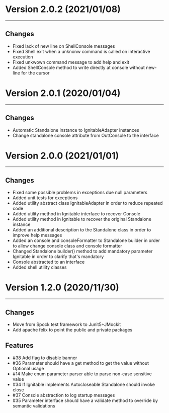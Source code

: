 # Version 2.0.2 (2021/01/08)
---

## Changes
* Fixed lack of new line on ShellConsole messages
* Fixed Shell exit when a unknonw command is called on interactive execution
* Fixed unkwown command message to add help and exit
* Added ShellConsole method to write directly at console without new-line for the cursor


# Version 2.0.1 (2020/01/04)
---

## Changes
* Automatic Standalone instance to IgnitableAdapter instances
* Change standalone console attribute from OutConsole to the interface


# Version 2.0.0 (2021/01/01)
---

## Changes
* Fixed some possible problems in exceptions due null parameters
* Added unit tests for exceptions
* Added utility abstract class IgnitableAdapter in order to reduce repeated code
* Added utility method in Ignitable interface to recover Console
* Added utility method in Ignitable to recover the original Standalone instance
* Added an additional description to the Standalone class in order to improve help messages
* Added an console and consoleFormatter to Standalone builder in order to allow change console class and console formatter
* Changed Standalone builder() method to add mandatory parameter Ignitable in order to clarify that's mandatory
* Console abstracted to an interface
* Added shell utility classes


# Version 1.2.0 (2020/11/30)
---

## Changes
* Move from Spock test framework to Junit5+JMockit
* Add apache felix to point the public and private packages

## Features
* #38 Add flag to disable banner
* #36 Parameter should have a get method to get the value without Optional usage
* #14 Make enum parameter parser able to parse non-case sensitive value 
* #34 If Ignitable implements Autocloseable Standalone should invoke close 
* #37 Console abstraction to log startup messages 
* #35 Parameter interface should have a validate method to override by semantic validations 